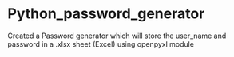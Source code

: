 # Python_password_generator
Created a Password generator which will store the user_name and password in a .xlsx sheet (Excel) using openpyxl module  
